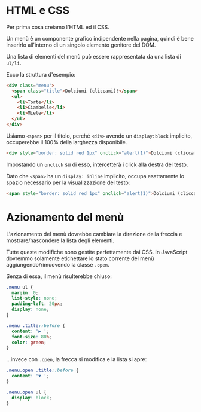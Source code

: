 
# HTML e CSS
Per prima cosa creiamo l'HTML ed il CSS.

Un menù è un componente grafico indipendente nella pagina, quindi è bene inserirlo all'interno di un singolo elemento genitore del DOM.

Una lista di elementi del menù può essere rappresentata da una lista di `ul/li`.

Ecco la struttura d'esempio:

```html
<div class="menu">
  <span class="title">Dolciumi (cliccami)!</span>
  <ul>
    <li>Torte</li>
    <li>Ciambelle</li>
    <li>Miele</li>
  </ul>
</div>
```

Usiamo `<span>` per il titolo, perché `<div>` avendo un `display:block` implicito, occuperebbe il 100% della larghezza disponibile.

```html autorun height=50
<div style="border: solid red 1px" onclick="alert(1)">Dolciumi (cliccami)!</div>
```

Impostando un `onclick` su di esso, intercetterà i click alla destra del testo.

Dato che `<span>` ha un `display: inline` implicito, occupa esattamente lo spazio necessario per la visualizzazione del testo:

```html autorun height=50
<span style="border: solid red 1px" onclick="alert(1)">Dolciumi (cliccami)!</span>
```

# Azionamento del menù

L'azionamento del menù dovrebbe cambiare la direzione della freccia e mostrare/nascondere la lista degli elementi.

Tutte queste modifiche sono gestite perfettamente dai CSS. In JavaScript dovremmo solamente etichettare lo stato corrente del menù aggiungendo/rimuovendo la classe `.open`.

Senza di essa, il menù risulterebbe chiuso:

```css
.menu ul {
  margin: 0;
  list-style: none;
  padding-left: 20px;
  display: none;
}

.menu .title::before {
  content: '▶ ';
  font-size: 80%;
  color: green;
}
```

...invece con `.open`, la frecca si modifica e la lista si apre:

```css
.menu.open .title::before {
  content: '▼ ';
}

.menu.open ul {
  display: block;
}
```
